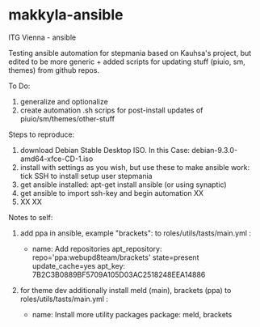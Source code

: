 # makkyla-ansible
ITG Vienna - ansible

Testing ansible automation for stepmania based on Kauhsa's project, but edited to be more generic + added scripts for updating stuff (piuio, sm, themes) from github repos.

To Do:
1) generalize and optionalize
2) create automation .sh scrips for post-install updates of piuio/sm/themes/other-stuff

Steps to reproduce:
1) download Debian Stable Desktop ISO. In this Case: debian-9.3.0-amd64-xfce-CD-1.iso
2) install with settings as you wish, but use these to make ansible work:
    tick SSH to install
    setup user stepmania
3) get ansible installed:
    apt-get install ansible
    (or using synaptic)
4) get ansible to import ssh-key and begin automation
    XX
5) XX
    XX

Notes to self:
1) add ppa in ansible, example "brackets": 
    to roles/utils/tasts/main.yml :

   - name: Add repositories
     apt_repository: repo='ppa:webupd8team/brackets' state=present update_cache=yes
	 apt_key: 7B2C3B0889BF5709A105D03AC2518248EEA14886

2) for theme dev additionally install meld (main), brackets (ppa)
   to roles/utils/tasts/main.yml :
   
   - name: Install more utility packages
		package: meld, brackets
        


